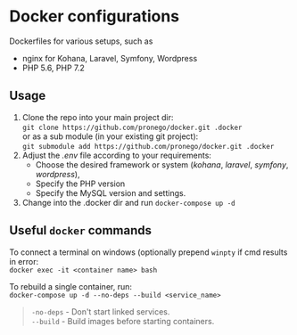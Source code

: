 # Docker configurations

Dockerfiles for various setups, such as
* nginx for Kohana, Laravel, Symfony, Wordpress
* PHP 5.6, PHP 7.2

## Usage

1. Clone the repo into your main project dir:  
    `git clone https://github.com/pronego/docker.git .docker`  
    or as a sub module (in your existing git project):  
    `git submodule add https://github.com/pronego/docker.git .docker`
2. Adjust the *.env* file according to your requirements:
    - Choose the desired framework or system (*kohana*, *laravel*, *symfony*, *wordpress*),
    - Specify the PHP version
    - Specify the MySQL version and settings.
3. Change into the .docker dir and run `docker-compose up -d`

## Useful `docker` commands

To connect a terminal on windows (optionally prepend `winpty` if cmd results in error:  
`docker exec -it <container name> bash`

To rebuild a single container, run:  
`docker-compose up -d --no-deps --build <service_name>`

> `-no-deps` - Don't start linked services.  
> `--build` - Build images before starting containers.
